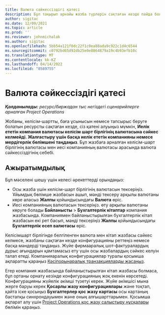 ```yaml
---
title: Валюта сәйкессіздігі қатесі
description: Бұл тақырып арнайы жазба түрлерін сақтаған кезде пайда болатын валюта сәйкессіздігі қатесі туралы ақауларды жою ақпаратын береді.
author: sigitac
ms.date: 12/09/2021
ms.topic: article
ms.prod: ''
ms.reviewer: johnmichalak
ms.author: sigitac
ms.openlocfilehash: 5bb54a121f0dc22f1c0ea88ada9c922c1d4c6544
ms.sourcegitcommit: c0792bd65d92db25e0e8864879a19c4b93efb10c
ms.translationtype: MT
ms.contentlocale: kk-KZ
ms.lasthandoff: 04/14/2022
ms.locfileid: "8589755"
---
```

# <a name="currency-mismatch-error"></a>Валюта сәйкессіздігі қатесі 

_**Қолданылады:** ресурс/биржадан тыс негіздегі сценарийлерге арналған Project Operations_

Жобаны, келісім-шартты, баға ұсынысын немесе тапсырыс беруге болатын ресурсты сақтаған кезде, сіз қатені алуыңыз мүмкін, **Иелік ететін компания валютасы келісім шарт бірлігінің валютасына сәйкес келмейді. Жалғастыру үшін басқа иелік ететін компанияны немесе мердігерлік бөлімшені таңдаңыз**. Бұл жазбаға арналған келісім-шарт бірлігінің валютасы мен иесі компанияның валютасы арасында валюта сәйкессіздігінің себебі.


## <a name="resolution"></a>Ажыратымдылық

Бұл мәселені шешу үшін келесі әрекеттерді орындаңыз:
- Осы жазба үшін келісім-шарт бірлігінің валютасын тексеріңіз. Ұйымдық бөлімше жазбасын ашып, мәнді тексеру арқылы валютаны көре аласыз **Жалпы** қойындысындағы **Валюта** өріс.
- Иесі компанияның валютасын тексеріңіз. өту арқылы валютаны көруге болады **Байланысты** > **Бухгалтерлік кітаптар** компания жазбасында. Компаниямен байланыстырылған бухгалтерлік кітап жазбасын екі рет басып, мәнді тексеріңіз **Жалпы** қойындысындағы **Бухгалтерлік есеп валютасы** өріс.

Келісімшарт бірлігінде белгіленген валюта мен кітап жазбасы сәйкес келмесе, жазбаны сақтаған кезде конфигурацияны реттеңіз немесе басқа мәндерді таңдаңыз. Жүйе фирмааралық шот-фактуралардың дұрыс ағындарын қамтамасыз ету үшін осы жазбалардың сәйкес келуін талап етеді. Компанияаралық конфигурациялар туралы қосымша ақпаратты қараңыз [Кәсіпорынаралық транзакцияларды жасаңыз](../../project-accounting/create-intercompany-transactions.md).

Егер компания жазбасында байланыстырылған кітап жазбасы болмаса, бұл ортаны орнату кезінде конфигурацияның жоқ екенін көрсетеді. Конфигурацияны жүйелік әкімші түзетуі керек. Жүйе әкімшісі мына жерге баруы керек **Қосарлы жазу конфигурациялары** және тоқтап, қайта іске қосыңыз **Бухгалтерлер қос жазу картасы** осы картаның бастапқы синхрондауымен және оның алғышарттарымен. Қосымша ақпарат алу үшін [Project Operations қос жазу салыстыру нұсқалары](../../environment/resource-dual-write-maps.md) бөлімін қараңыз.
